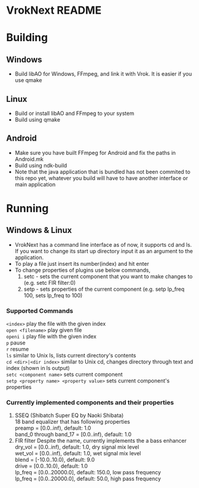 VrokNext README
===============

Building
========

Windows
-------
* Build libAO for Windows, FFmpeg, and link it with Vrok. It is easier if you use qmake

Linux
-----
* Build or install libAO and FFmpeg to your system
* Build using qmake

Android
-------
* Make sure you have built FFmpeg for Android and fix the paths in Android.mk 
* Build using ndk-build 
* Note that the java application that is bundled has not been commited to this repo yet, whatever you build will have to have another interface or main application

Running
=======

Windows & Linux
---------------

* VrokNext has a command line interface as of now, it supports cd and ls. If you want to change its start up directory input it as an argument to the application.
* To play a file just insert its number(index) and hit enter
* To change properties of plugins use below commands,
    1. setc - sets the current component that you want to make changes to (e.g. setc FIR filter:0)
    2. setp - sets properties of the current component (e.g. setp lp_freq 100, sets lp_freq to 100)

### Supported Commands

`<index>` play the file with the given index  
`open <filename>` play given file  
`openi i` play file with the given index  
`p` pause  
`r` resume  
`ls` similar to Unix ls, lists current directory's contents  
`cd <dir>|<dir index>` similar to Unix cd, changes directory
 through text and index (shown in ls output)  
`setc <component name>` sets current component  
`setp <property name> <property value>` sets current component's properties

### Currently implemented components and their properties

1. SSEQ (Shibatch Super EQ by Naoki Shibata)  
    18 band equalizer that has following properties  
    preamp = [0.0..inf), default: 1.0  
    band_0 through band_17 = [0.0..inf), default: 1.0  
2. FIR filter 
    Despite the name, currently implements the a bass enhancer  
    dry_vol = [0.0..inf), default: 1.0, dry signal mix level  
    wet_vol = [0.0..inf), default: 1.0, wet signal mix level  
    blend = [-10.0..10.0), default: 9.0  
    drive = [0.0..10.0), default: 1.0  
    lp_freq = [0.0..20000.0], default: 150.0, low pass frequency  
    lp_freq = [0.0..20000.0], default: 50.0, high pass frequency  
